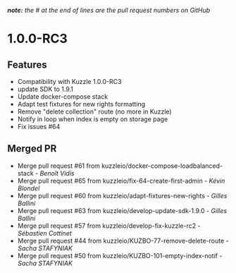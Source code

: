 *__note:__ the # at the end of lines are the pull request numbers on GitHub*

# 1.0.0-RC3

## Features

* Compatibility with Kuzzle 1.0.0-RC3
* update SDK to 1.9.1
* Update docker-compose stack
* Adapt test fixtures for new rights formatting
* Remove "delete collection" route (no more in Kuzzle)
* Notify in loop when index is empty on storage page 
* Fix issues #64

## Merged PR

* Merge pull request #61 from kuzzleio/docker-compose-loadbalanced-stack - _Benoît Vidis_
* Merge pull request #65 from kuzzleio/fix-64-create-first-admin - _Kévin Blondel_
* Merge pull request #60 from kuzzleio/adapt-fixtures-new-rights - _Gilles Ballini_
* Merge pull request #63 from kuzzleio/develop-update-sdk-1.9.0 - _Gilles Ballini_
* Merge pull request #57 from kuzzleio/develop-fix-kuzzle-rc2 - _Sébastien Cottinet_
* Merge pull request #44 from kuzzleio/KUZBO-77-remove-delete-route - _Sacha STAFYNIAK_
* Merge pull request #50 from kuzzleio/KUZBO-101-empty-index-notif - _Sacha STAFYNIAK_

